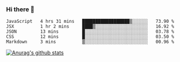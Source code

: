 ### Hi there 👋



<!--
**webB1an/webB1an** is a ✨ _special_ ✨ repository because its `README.md` (this file) appears on your GitHub profile.

Here are some ideas to get you started:

- 🔭 I’m currently working on ...
- 🌱 I’m currently learning ...
- 👯 I’m looking to collaborate on ...
- 🤔 I’m looking for help with ...
- 💬 Ask me about ...
- 📫 How to reach me: ...
- 😄 Pronouns: ...
- ⚡ Fun fact: ...
-->

<!--START_SECTION:waka-->
```text
JavaScript   4 hrs 31 mins   ██████████████████▒░░░░░░   73.90 % 
JSX          1 hr 2 mins     ████▒░░░░░░░░░░░░░░░░░░░░   16.92 % 
JSON         13 mins         █░░░░░░░░░░░░░░░░░░░░░░░░   03.78 % 
CSS          12 mins         █░░░░░░░░░░░░░░░░░░░░░░░░   03.50 % 
Markdown     3 mins          ▒░░░░░░░░░░░░░░░░░░░░░░░░   00.96 % 
```
<!--END_SECTION:waka-->


[![Anurag's github stats](https://github-readme-stats.vercel.app/api?username=webB1an&show_icons=true&theme=radical)](https://github.com/anuraghazra/github-readme-stats)

